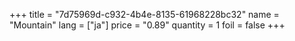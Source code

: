 +++
title = "7d75969d-c932-4b4e-8135-61968228bc32"
name = "Mountain"
lang = ["ja"]
price = "0.89"
quantity = 1
foil = false
+++
